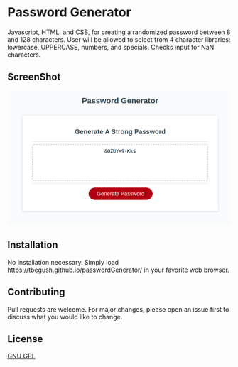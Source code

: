 # Password Generator

Javascript, HTML, and CSS, for creating a randomized password between 8 and 128 characters.  User will be allowed to select from 4 character libraries: lowercase, UPPERCASE, numbers, and specials.  Checks input for NaN characters.

## ScreenShot

![Password Generator](/PasswordGeneratorScreenshot.png "Password Generator")

## Installation

No installation necessary.   Simply load https://tbegush.github.io/passwordGenerator/ in your favorite web browser.

## Contributing
Pull requests are welcome. For major changes, please open an issue first to discuss what you would like to change.

## License
[GNU GPL](https://www.gnu.org/licenses/gpl-3.0.en.html)
